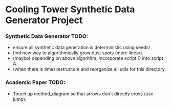 # Cooling Tower Synthetic Data Generator Project

### Synthetic Data Generator TODO:
- ensure all synthetic data generation is deterministic using seeds!
- find new way to algorithmically grow dust spots (more linear).
- (maybe) depending on above algorithm, incorporate script C into script A.
- (when there is time) restructure and reorganize all utils for this directory.

### Academic Paper TODO:
- Touch up method_diagram so that arrows don't directly cross (use jump).